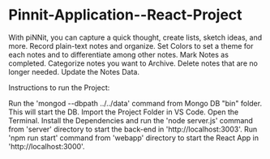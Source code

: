 # Pinnit-Application--React-Project

With piNNit, you can capture a quick thought, create lists, sketch ideas, and more.
Record plain-text notes and organize.
Set Colors to set a theme for each notes and to differentiate among other notes.
Mark Notes as completed.
Categorize notes you want to Archive.
Delete notes that are no longer needed.
Update the Notes Data.

Instructions to run the Project:

Run the 'mongod --dbpath ../../data' command from Mongo DB "bin" folder. This will start the DB.
Import the Project Folder in VS Code.
Open the Terminal. Install the Dependencies and run the 'node server.js' command from 'server' directory to start the back-end in 'http://localhost:3003'.
Run 'npm run start' command from 'webapp' directory to start the React App in 'http://localhost:3000'.
